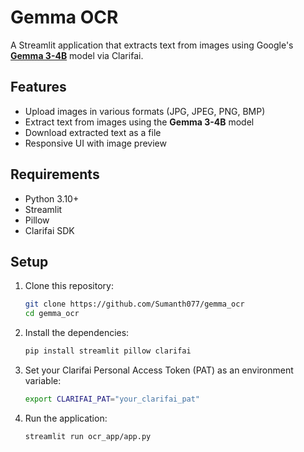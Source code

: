# Gemma OCR

A Streamlit application that extracts text from images using Google's [**Gemma 3-4B**](https://clarifai.com/gcp/generate/models/gemma-3-4b-it) model via Clarifai.

## Features

- Upload images in various formats (JPG, JPEG, PNG, BMP)
- Extract text from images using the **Gemma 3-4B** model
- Download extracted text as a file
- Responsive UI with image preview

## Requirements

- Python 3.10+
- Streamlit
- Pillow
- Clarifai SDK

## Setup

1. Clone this repository:
   ```bash
   git clone https://github.com/Sumanth077/gemma_ocr
   cd gemma_ocr
   ```

2. Install the dependencies:
   ```bash
   pip install streamlit pillow clarifai
   ```

3. Set your Clarifai Personal Access Token (PAT) as an environment variable:
   ```bash
   export CLARIFAI_PAT="your_clarifai_pat"
   ```

4. Run the application:
   ```bash
   streamlit run ocr_app/app.py
   ```